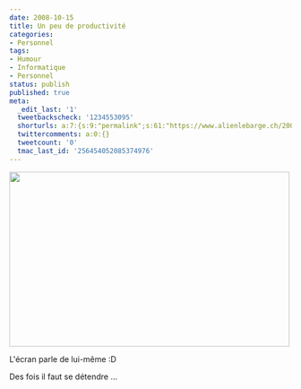 ```yaml
---
date: 2008-10-15
title: Un peu de productivité
categories:
- Personnel
tags:
- Humour
- Informatique
- Personnel
status: publish
published: true
meta:
  _edit_last: '1'
  tweetbackscheck: '1234553095'
  shorturls: a:7:{s:9:"permalink";s:61:"https://www.alienlebarge.ch/2008/10/15/un-peu-de-productivite/";s:7:"tinyurl";s:25:"https://tinyurl.com/cknh5n";s:4:"isgd";s:17:"https://is.gd/ikgw";s:5:"bitly";s:18:"https://bit.ly/Lxyc";s:5:"snipr";s:22:"https://snipr.com/b9xp2";s:5:"snurl";s:22:"https://snurl.com/b9xp2";s:7:"snipurl";s:24:"https://snipurl.com/b9xp2";}
  twittercomments: a:0:{}
  tweetcount: '0'
  tmac_last_id: '256454052085374976'
---
```

<a href="https://dlgjp9x71cipk.cloudfront.net/2008/10/production.png"><img class="alignnone size-medium wp-image-721" title="production" src="https://dlgjp9x71cipk.cloudfront.net/2008/10/production-500x312.png" alt="" width="500" height="312" /></a>

L'écran parle de lui-même :D

Des fois il faut se détendre ...
